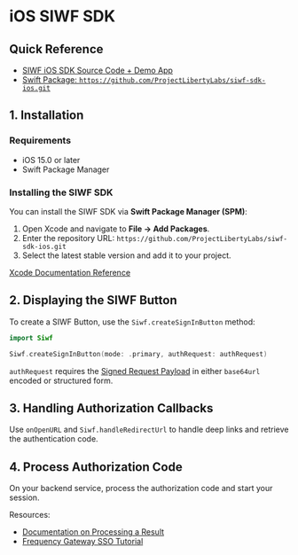 # iOS SIWF SDK

## Quick Reference

- [SIWF iOS SDK Source Code + Demo App](https://github.com/ProjectLibertyLabs/siwf-sdk-ios)
- [Swift Package: `https://github.com/ProjectLibertyLabs/siwf-sdk-ios.git`](https://swiftpackageindex.com/ProjectLibertyLabs/siwf-sdk-ios)

## 1. Installation

### Requirements
- iOS 15.0 or later
- Swift Package Manager

### Installing the SIWF SDK
You can install the SIWF SDK via **Swift Package Manager (SPM)**:

1. Open Xcode and navigate to **File → Add Packages**.
2. Enter the repository URL: `https://github.com/ProjectLibertyLabs/siwf-sdk-ios.git`
3. Select the latest stable version and add it to your project.

[Xcode Documentation Reference](https://developer.apple.com/documentation/xcode/adding-package-dependencies-to-your-app)

## 2. Displaying the SIWF Button

To create a SIWF Button, use the `Siwf.createSignInButton` method:

```swift
import Siwf

Siwf.createSignInButton(mode: .primary, authRequest: authRequest)
```

`authRequest` requires the [Signed Request Payload](../Actions/Start.html#step-1-generate-the-signed-request-payload) in either `base64url` encoded or structured form.

## 3. Handling Authorization Callbacks

Use `onOpenURL` and `Siwf.handleRedirectUrl` to handle deep links and retrieve the authentication code.

## 4. Process Authorization Code

On your backend service, process the authorization code and start your session.

Resources:
- [Documentation on Processing a Result](../Actions/Response.html)
- [Frequency Gateway SSO Tutorial](https://projectlibertylabs.github.io/gateway/GettingStarted/SSO.html)
